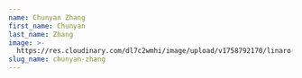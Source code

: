 ```yaml
---
name: Chunyan Zhang
first_name: Chunyan
last_name: Zhang
image: >-
  https://res.cloudinary.com/dl7c2wmhi/image/upload/v1758792170/linaro-website/images/author/avatar-placeholder
slug_name: chunyan-zhang
---
```


